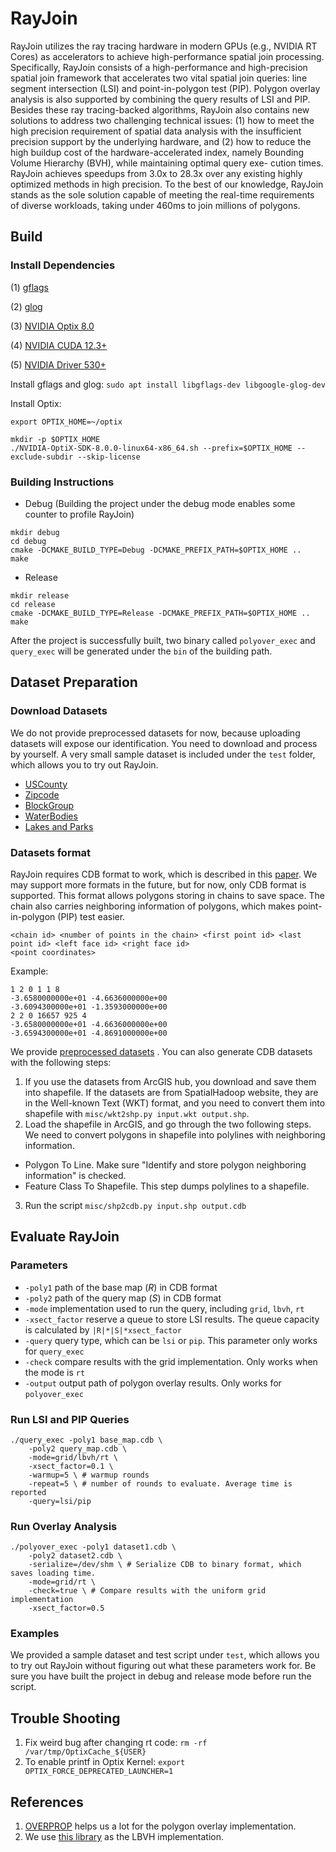 # **RayJoin**

RayJoin utilizes the ray tracing hardware in modern GPUs (e.g., NVIDIA RT Cores) 
as accelerators to achieve high-performance spatial join processing.
Specifically, RayJoin consists of a high-performance and high-precision spatial join framework 
that accelerates two vital spatial join queries: line segment intersection (LSI) and point-in-polygon test (PIP). 
Polygon overlay analysis is also supported by combining the query results of LSI and PIP. Besides these ray tracing-backed
algorithms, RayJoin also contains new solutions to address two challenging technical issues: (1) how to meet the high precision
requirement of spatial data analysis with the insufficient precision support by the underlying hardware, and (2) how to reduce the high
buildup cost of the hardware-accelerated index, namely Bounding Volume Hierarchy (BVH), while maintaining optimal query exe-
cution times. RayJoin achieves speedups from 3.0x to 28.3x over any existing highly optimized methods in high precision. To the best of our knowledge, RayJoin
stands as the sole solution capable of meeting the real-time requirements of diverse workloads, taking under 460ms to join millions of polygons.

## Build

### Install Dependencies

(1) [gflags](https://github.com/gflags/gflags)

(2) [glog](https://github.com/google/glog)

(3) [NVIDIA Optix 8.0](https://developer.nvidia.com/designworks/optix/download)

(4) [NVIDIA CUDA 12.3+](https://developer.nvidia.com/cuda-11-6-0-download-archive)

(5) [NVIDIA Driver 530+](https://www.nvidia.com/download/index.aspx)

Install gflags and glog:
`sudo apt install libgflags-dev libgoogle-glog-dev`

Install Optix: 
```shell
export OPTIX_HOME=~/optix

mkdir -p $OPTIX_HOME
./NVIDIA-OptiX-SDK-8.0.0-linux64-x86_64.sh --prefix=$OPTIX_HOME --exclude-subdir --skip-license
```

### Building Instructions

- Debug (Building the project under the debug mode enables some counter to profile RayJoin)
```shell
mkdir debug
cd debug
cmake -DCMAKE_BUILD_TYPE=Debug -DCMAKE_PREFIX_PATH=$OPTIX_HOME ..
make
```

- Release
```shell
mkdir release
cd release
cmake -DCMAKE_BUILD_TYPE=Release -DCMAKE_PREFIX_PATH=$OPTIX_HOME ..
make
```

After the project is successfully built, two binary called `polyover_exec` and `query_exec` will be generated under the `bin` of the building path.
## Dataset Preparation

### Download Datasets

We do not provide preprocessed datasets for now, because uploading datasets will expose our identification. 
You need to download and process by yourself. 
A very small sample dataset is included under the `test` folder, which allows you to try out RayJoin.

- [USCounty](https://www.arcgis.com/home/item.html?id=14c5450526a8430298b2fa74da12c2f4)
- [Zipcode](https://www.arcgis.com/home/item.html?id=d6f7ee6129e241cc9b6f75978e47128b)
- [BlockGroup](https://www.arcgis.com/home/item.html?id=1c924a53319a491ab43d5cb1d55d8561)
- [WaterBodies](https://www.arcgis.com/home/item.html?id=48c77cbde9a0470fb371f8c8a8a7421a)
- [Lakes and Parks](https://spatialhadoop.cs.umn.edu/datasets.html)


### Datasets format

RayJoin requires CDB format to work, which is described in this [paper](https://dl.acm.org/doi/abs/10.1145/2835185.2835188). We may support more formats in the future, but for now, only CDB format is supported.
This format allows polygons storing in chains to save space. The chain also carries neighboring information of polygons,
which makes point-in-polygon (PIP) test easier.
```
<chain id> <number of points in the chain> <first point id> <last point id> <left face id> <right face id>
<point coordinates>
```
Example:
```text
1 2 0 1 1 8
-3.6580000000e+01 -4.6636000000e+00
-3.6094300000e+01 -1.3593000000e+00
2 2 0 16657 925 4
-3.6580000000e+01 -4.6636000000e+00
-3.6594300000e+01 -4.8691000000e+00
```

We provide [preprocessed datasets](https://datadryad.org/stash/share/aIs0nLs2TsLE_dcWO2qPHiohRKoOI3kx0WGT5BnATtA) . You can also generate CDB datasets with the following steps:

1. If you use the datasets from ArcGIS hub, you download and save them into shapefile. If the datasets are from SpatialHadoop website, they are in the Well-known Text (WKT) format, and you need to convert them into shapefile with `misc/wkt2shp.py input.wkt output.shp`.
2. Load the shapefile in ArcGIS, and go through the two following steps. We need to convert polygons in shapefile into polylines with neighboring information.
- Polygon To Line. Make sure "Identify and store polygon neighboring information" is checked.
- Feature Class To Shapefile. This step dumps polylines to a shapefile.
3. Run the script `misc/shp2cdb.py input.shp output.cdb`




## Evaluate **RayJoin**

### Parameters

- `-poly1` path of the base map (*R*) in CDB format
- `-poly2` path of the query map (*S*) in CDB format
- `-mode` implementation used to run the query, including `grid`, `lbvh`, `rt`
- `-xsect_factor` reserve a queue to store LSI results. The queue capacity is calculated by `|R|*|S|*xsect_factor`
- `-query` query type, which can be `lsi` or `pip`. This parameter only works for `query_exec`
- `-check` compare results with the grid implementation. Only works when the mode is `rt`
- `-output` output path of polygon overlay results. Only works for `polyover_exec`

### Run LSI and PIP Queries

```shell
./query_exec -poly1 base_map.cdb \
    -poly2 query_map.cdb \
    -mode=grid/lbvh/rt \
    -xsect_factor=0.1 \ 
    -warmup=5 \ # warmup rounds
    -repeat=5 \ # number of rounds to evaluate. Average time is reported
    -query=lsi/pip
```

### Run Overlay Analysis

```shell
./polyover_exec -poly1 dataset1.cdb \
    -poly2 dataset2.cdb \
    -serialize=/dev/shm \ # Serialize CDB to binary format, which saves loading time.
    -mode=grid/rt \
    -check=true \ # Compare results with the uniform grid implementation
    -xsect_factor=0.5
```

### Examples

We provided a sample dataset and test script under `test`, which allows you to try out RayJoin without figuring out what these parameters work for. 
Be sure you have built the project in debug and release mode before run the script.


## Trouble Shooting

1. Fix weird bug after changing rt code: `rm -rf /var/tmp/OptixCache_${USER}`
2. To enable printf in Optix Kernel: `export OPTIX_FORCE_DEPRECATED_LAUNCHER=1`

## References

1. [OVERPROP](https://wrfranklin.org/pmwiki/pmwiki.php/Research/OverlayingTwoMaps) helps us a lot for the polygon overlay implementation.
2. We use [this library](https://github.com/ToruNiina/lbvh) as the LBVH implementation. 